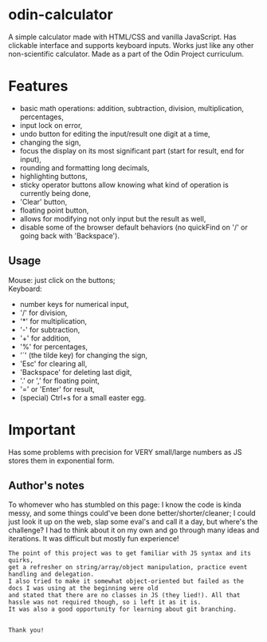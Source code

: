 # odin-calculator

A simple calculator made with HTML/CSS and vanilla JavaScript.
Has clickable interface and supports keyboard inputs.
Works just like any other non-scientific calculator.
Made as a part of the Odin Project curriculum.


# Features

- basic math operations: addition, subtraction, division, multiplication, percentages,
- input lock on error,
- undo button for editing the input/result one digit at a time,
- changing the sign,
- focus the display on its most significant part (start for result, end for input),
- rounding and formatting long decimals,
- highlighting buttons,
- sticky operator buttons allow knowing what kind of operation is currently being done,
- 'Clear' button,
- floating point button,
- allows for modifying not only input but the result as well,
- disable some of the browser default behaviors (no quickFind on '/' or going back with 'Backspace').


## Usage

Mouse: just click on the buttons;<br/>
Keyboard:
- number keys for numerical input,
- '/' for division,
- '*' for multiplication,
- '-' for subtraction,
- '+' for addition,
- '%' for percentages,
- '`' (the tilde key) for changing the sign,
- 'Esc' for clearing all,
- 'Backspace' for deleting last digit,
- '.' or ',' for floating point,
- '=' or 'Enter' for result,
- (special) Ctrl+s for a small easter egg.


# Important

Has some problems with precision for VERY small/large numbers as JS stores them in exponential form.


## Author's notes

To whomever who has stumbled on this page:
    I know the code is kinda messy, and some things could've been done better/shorter/cleaner;
    I could just look it up on the web, slap some eval's and call it a day, but where's the challenge?
    I had to think about it on my own and go through many ideas and iterations. It was difficult but mostly fun experience!

    The point of this project was to get familiar with JS syntax and its quirks,
    get a refresher on string/array/object manipulation, practice event handling and delegation.
    I also tried to make it somewhat object-oriented but failed as the docs I was using at the beginning were old
    and stated that there are no classes in JS (they lied!). All that hassle was not required though, so i left it as it is.
    It was also a good opportunity for learning about git branching.

    
    Thank you!